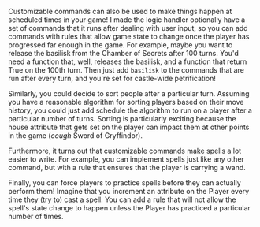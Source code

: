 Customizable commands can also be used to make things happen at scheduled times in your game! I made the logic handler optionally have a set of commands that it runs after dealing with user input, so you can add commands with rules that allow game state to change once the player has progressed far enough in the game. For example, maybe you want to release the basilisk from the Chamber of Secrets after 100 turns. You'd need a function that, well, releases the basilisk, and a function that return True on the 100th turn. Then just add `basilisk` to the commands that are run after every turn, and you're set for castle-wide petrification!

Similarly, you could decide to sort people after a particular turn. Assuming you have a reasonable algorithm for sorting players based on their move history, you could just add schedule the algorithm to run on a player after a particular number of turns. Sorting is particularly exciting because the house attribute that gets set on the player can impact them at other points in the game (*cough* Sword of Gryffindor).

Furthermore, it turns out that customizable commands make spells a lot easier to write. For example, you can implement spells just like any other command, but with a rule that ensures that the player is carrying a wand.

Finally, you can force players to practice spells before they can actually perform them! Imagine that you increment an attribute on the Player every time they (try to) cast a spell. You can add a rule that will not allow the spell's state change to happen unless the Player has practiced a particular number of times.